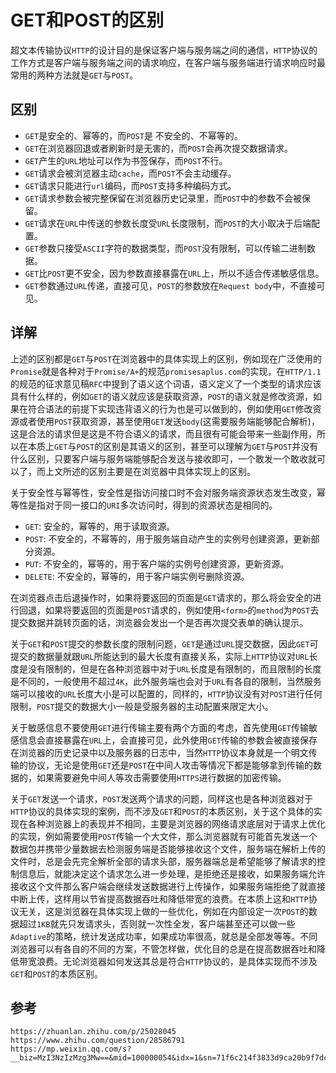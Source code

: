 # GET和POST的区别
超文本传输协议`HTTP`的设计目的是保证客户端与服务端之间的通信，`HTTP`协议的工作方式是客户端与服务端之间的请求响应，在客户端与服务端进行请求响应时最常用的两种方法就是`GET`与`POST`。

## 区别
* `GET`是安全的、幂等的，而`POST`是 不安全的、不幂等的。
* `GET`在浏览器回退或者刷新时是无害的，而`POST`会再次提交数据请求。
* `GET`产生的`URL`地址可以作为书签保存，而`POST`不行。
* `GET`请求会被浏览器主动`cache`，而`POST`不会主动缓存。
* `GET`请求只能进行`url`编码，而`POST`支持多种编码方式。
* `GET`请求参数会被完整保留在浏览器历史记录里，而`POST`中的参数不会被保留。
* `GET`请求在`URL`中传送的参数长度受`URL`长度限制，而`POST`的大小取决于后端配置。
* `GET`参数只接受`ASCII`字符的数据类型，而`POST`没有限制，可以传输二进制数据。
* `GET`比`POST`更不安全，因为参数直接暴露在`URL`上，所以不适合传递敏感信息。
* `GET`参数通过`URL`传递，直接可见，`POST`的参数放在`Request body`中，不直接可见。

## 详解
上述的区别都是`GET`与`POST`在浏览器中的具体实现上的区别，例如现在广泛使用的`Promise`就是各种对于`Promise/A+`的规范`promisesaplus.com`的实现，在`HTTP/1.1`的规范的征求意见稿`RFC`中提到了语义这个词语，语义定义了一个类型的请求应该具有什么样的，例如`GET`的语义就应该是获取资源，`POST`的语义就是修改资源，如果在符合语法的前提下实现违背语义的行为也是可以做到的，例如使用`GET`修改资源或者使用`POST`获取资源，甚至使用`GET`发送`body`(这需要服务端能够配合解析)，这是合法的请求但是这是不符合语义的请求，而且很有可能会带来一些副作用，所以在本质上`GET`与`POST`的区别是其语义的区别，甚至可以理解为`GET`与`POST`并没有什么区别，只要客户端与服务端能够配合发送与接收即可，一个敢发一个敢收就可以了，而上文所述的区别主要是在浏览器中具体实现上的区别。  

关于安全性与幂等性，安全性是指访问接口时不会对服务端资源状态发生改变，幂等性是指对于同一接口的`URI`多次访问时，得到的资源状态是相同的。
* `GET`: 安全的，幂等的，用于读取资源。
* `POST`: 不安全的，不幂等的，用于服务端自动产生的实例号创建资源，更新部分资源。
* `PUT`: 不安全的，幂等的，用于客户端的实例号创建资源，更新资源。
* `DELETE`: 不安全的，幂等的，用于客户端实例号删除资源。

在浏览器点击后退操作时，如果将要返回的页面是`GET`请求的，那么将会安全的进行回退，如果将要返回的页面是`POST`请求的，例如使用`<form>`的`method`为`POST`去提交数据并跳转页面的话，浏览器会发出一个是否再次提交表单的确认提示。

关于`GET`和`POST`提交的参数长度的限制问题，`GET`是通过`URL`提交数据，因此`GET`可提交的数据量就跟`URL`所能达到的最大长度有直接关系，实际上`HTTP`协议对`URL`长度是没有限制的，但是在各种浏览器中对于`URL`长度是有限制的，而且限制的长度是不同的，一般使用不超过`4K`，此外服务端也会对于`URL`有各自的限制，当然服务端可以接收的`URL`长度大小是可以配置的，同样的，`HTTP`协议没有对`POST`进行任何限制，`POST`提交的数据大小一般是受服务器的主动配置来限定大小。

关于敏感信息不要使用`GET`进行传输主要有两个方面的考虑，首先使用`GET`传输敏感信息会直接暴露在`URL`上，会直接可见，此外使用`GET`传输的参数会被直接保存在浏览器的历史记录中以及服务器的日志中，当然`HTTP`协议本身就是一个明文传输的协议，无论是使用`GET`还是`POST`在中间人攻击等情况下都是能够拿到传输的数据的，如果需要避免中间人等攻击需要使用`HTTPS`进行数据的加密传输。

关于`GET`发送一个请求，`POST`发送两个请求的问题，同样这也是各种浏览器对于`HTTP`协议的具体实现的案例，而不涉及`GET`和`POST`的本质区别，关于这个具体的实现在各种浏览器上的表现并不相同，主要是浏览器的网络请求底层对于请求上优化的实现，例如需要使用`POST`传输一个大文件，那么浏览器就有可能首先发送一个数据包并携带少量数据去检测服务端是否能够接收这个文件，服务端在解析上传的文件时，总是会先完全解析全部的请求头部，服务器端总是希望能够了解请求的控制信息后，就能决定这个请求怎么进一步处理，是拒绝还是接收，如果服务端允许接收这个文件那么客户端会继续发送数据进行上传操作，如果服务端拒绝了就直接中断上传，这样用以节省提高数据吞吐和降低带宽的浪费。在本质上这和`HTTP`协议无关，这是浏览器在具体实现上做的一些优化，例如在内部设定一次`POST`的数据超过`1KB`就先只发请求头，否则就一次性全发，客户端甚至还可以做一些`Adaptive`的策略，统计发送成功率，如果成功率很高，就总是全部发等等。不同浏览器可以有各自的不同的方案，不管怎样做，优化目的总是在提高数据吞吐和降低带宽浪费。无论浏览器如何发送其总是符合`HTTP`协议的，是具体实现而不涉及`GET`和`POST`的本质区别。





## 参考

```
https://zhuanlan.zhihu.com/p/25028045
https://www.zhihu.com/question/28586791
https://mp.weixin.qq.com/s?__biz=MzI3NzIzMzg3Mw==&mid=100000054&idx=1&sn=71f6c214f3833d9ca20b9f7dcd9d33e4
```
